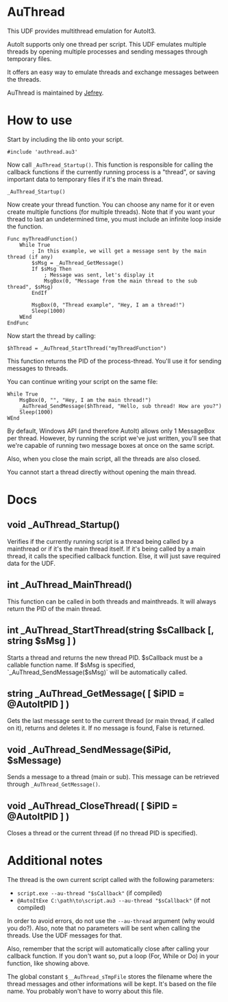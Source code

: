 AuThread
========

This UDF provides multithread emulation for AutoIt3.

AutoIt supports only one thread per script. This UDF emulates multiple threads by opening multiple processes and sending messages through temporary files.

It offers an easy way to emulate threads and exchange messages between the threads.

AuThread is maintained by [Jefrey](http://).

How to use
==========

Start by including the lib onto your script.

```
#include 'authread.au3'
```

Now call `_AuThread_Startup()`. This function is responsible for calling the callback functions if the currently running process is a "thread", or saving important data to temporary files if it's the main thread.

```
_AuThread_Startup()
```

Now create your thread function. You can choose any name for it or even create multiple functions (for multiple threads). Note that if you want your thread to last an undetermined time, you must include an infinite loop inside the function.

```
Func myThreadFunction()
	While True
		; In this example, we will get a message sent by the main thread (if any)
		$sMsg = _AuThread_GetMessage()
		If $sMsg Then
			; Message was sent, let's display it
			MsgBox(0, "Message from the main thread to the sub thread", $sMsg)
		EndIf
		
		MsgBox(0, "Thread example", "Hey, I am a thread!")
		Sleep(1000)
	WEnd
EndFunc
```

Now start the thread by calling:

```
$hThread = _AuThread_StartThread("myThreadFunction")
```

This function returns the PID of the process-thread. You'll use it for sending messages to threads.

You can continue writing your script on the same file:

```
While True
	MsgBox(0, "", "Hey, I am the main thread!")
	_AuThread_SendMessage($hThread, "Hello, sub thread! How are you?")
	Sleep(1000)
WEnd
```

By default, Windows API (and therefore AutoIt) allows only 1 MessageBox per thread. However, by running the script we've just written, you'll see that we're capable of running two message boxes at once on the same script.

Also, when you close the main script, all the threads are also closed.

You cannot start a thread directly without opening the main thread.

Docs
====

void _AuThread_Startup()
-------------------
Verifies if the currently running script is a thread being called by a mainthread or if it's the main thread itself. If it's being called by a main thread, it calls the specified callback function. Else, it will just save required data for the UDF.

int _AuThread_MainThread()
--------------------------
This function can be called in both threads and mainthreads. It will always return the PID of the main thread.

int _AuThread_StartThread(string $sCallback [, string $sMsg ] )
---------------------------------------------------------------
Starts a thread and returns the new thread PID. $sCallback must be a callable function name. If $sMsg is specified, `_AuThread_SendMessage($sMsg)` will be automatically called.

string _AuThread_GetMessage( [ $iPID = @AutoItPID ] )
-----------------------------------------------------
Gets the last message sent to the current thread (or main thread, if called on it), returns and deletes it. If no message is found, False is returned.

void _AuThread_SendMessage($iPid, $sMessage)
--------------------------------------------
Sends a message to a thread (main or sub). This message can be retrieved through `_AuThread_GetMessage()`.

void _AuThread_CloseThread( [ $iPID = @AutoItPID ] )
----------------------------------------------------
Closes a thread or the current thread (if no thread PID is specified).


Additional notes
================
The thread is the own current script called with the following parameters:

* `script.exe --au-thread "$sCallback"` (if compiled)
* `@AutoItExe C:\path\to\script.au3 --au-thread "$sCallback"` (if not compiled)

In order to avoid errors, do not use the `--au-thread` argument (why would you do?). Also, note that no parameters will be sent when calling the threads. Use the UDF messages for that.

Also, remember that the script will automatically close after calling your callback function. If you don't want so, put a loop (For, While or Do) in your function, like showing above.

The global constant `$__AuThread_sTmpFile` stores the filename where the thread messages and other informations will be kept. It's based on the file name. You probably won't have to worry about this file.